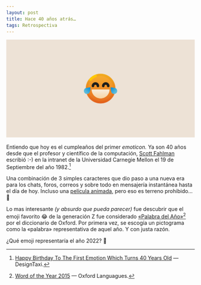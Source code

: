 ```yaml
---
layout: post
title: Hace 40 años atrás… 
tags: Retrospectiva
---
```

![Emoji](/public/images/posts/post_smiley_hero_2x.png)

Entiendo que hoy es el cumpleaños del primer _emoticon._ Ya son 40 años desde que el profesor y científico de la computación, [Scott Fahlman](https://es.wikipedia.org/wiki/Scott_Fahlman) escribió :-) en la intranet de la Universidad Carnegie Mellon el 19 de Septiembre del año 1982.[^fn-history]

Una combinación de 3 simples caracteres que dio paso a una nueva era para los chats, foros, correos y sobre todo en mensajería instantánea hasta el día de hoy. Incluso una [película animada](https://es.wikipedia.org/wiki/Emoji:_la_pel%C3%ADcula), pero eso es terreno prohibido… 💩

Lo mas interesante _(y absurdo que pueda parecer)_ fue descubrir que el emoji favorito 😂 de la generación Z fue considerado [«Palabra del Año»](https://languages.oup.com/word-of-the-year/2015/)[^fn-word] por el diccionario de Oxford. Por primera vez, se escogía un pictograma como la «palabra» representativa de aquel año. Y con justa razón.

¿Qué emoji representaría el año 2022? 👀

[^fn-history]: [Happy Birthday To The First Emotion Which Turns 40 Years Old](https://designtaxi.com/news/420439/Happy-Birthday-To-The-First-Emoticon-Which-Turns-40-Years-Old/)  — DesignTaxi.
[^fn-word]: [Word of the Year 2015](https://languages.oup.com/word-of-the-year/2015/) — Oxford Languagues.